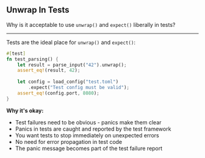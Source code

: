 ## Unwrap In Tests

Why is it acceptable to use `unwrap()` and `expect()` liberally in tests?

---

Tests are the ideal place for `unwrap()` and `expect()`:

```rust
#[test]
fn test_parsing() {
    let result = parse_input("42").unwrap();
    assert_eq!(result, 42);
    
    let config = load_config("test.toml")
        .expect("Test config must be valid");
    assert_eq!(config.port, 8080);
}
```

**Why it's okay:**
- Test failures need to be obvious - panics make them clear
- Panics in tests are caught and reported by the test framework
- You want tests to stop immediately on unexpected errors
- No need for error propagation in test code
- The panic message becomes part of the test failure report

